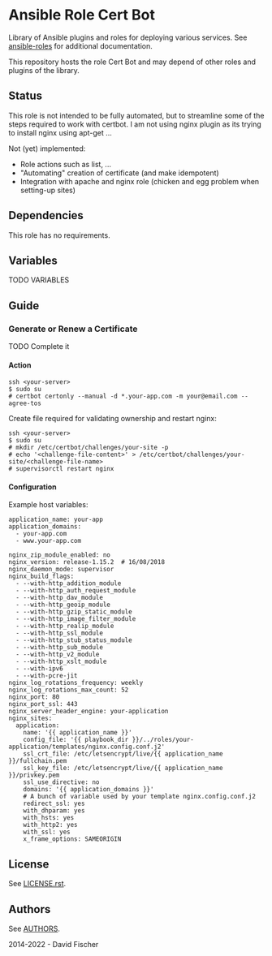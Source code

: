 # Ansible Role Cert Bot

Library of Ansible plugins and roles for deploying various services.
See [ansible-roles](https://github.com/davidfischer-ch/ansible-roles) for additional documentation.

This repository hosts the role Cert Bot and may depend of other roles and plugins of the library.

## Status

This role is not intended to be fully automated, but to streamline some of the
steps required to work with certbot. I am not using nginx plugin as its trying
to install nginx using apt-get ...

Not (yet) implemented:

* Role actions such as list, ...
* "Automating" creation of certificate (and make idempotent)
* Integration with apache and nginx role (chicken and egg problem when setting-up sites)

## Dependencies

This role has no requirements.

## Variables

TODO VARIABLES

## Guide

### Generate or Renew a Certificate

TODO Complete it

#### Action

```
ssh <your-server>
$ sudo su
# certbot certonly --manual -d *.your-app.com -m your@email.com --agree-tos
```

Create file required for validating ownership and restart nginx:

```
ssh <your-server>
$ sudo su
# mkdir /etc/certbot/challenges/your-site -p
# echo '<challenge-file-content>' > /etc/certbot/challenges/your-site/<challenge-file-name>
# supervisorctl restart nginx
```

#### Configuration

Example host variables:

```
application_name: your-app
application_domains:
  - your-app.com
  - www.your-app.com

nginx_zip_module_enabled: no
nginx_version: release-1.15.2  # 16/08/2018
nginx_daemon_mode: supervisor
nginx_build_flags:
  - --with-http_addition_module
  - --with-http_auth_request_module
  - --with-http_dav_module
  - --with-http_geoip_module
  - --with-http_gzip_static_module
  - --with-http_image_filter_module
  - --with-http_realip_module
  - --with-http_ssl_module
  - --with-http_stub_status_module
  - --with-http_sub_module
  - --with-http_v2_module
  - --with-http_xslt_module
  - --with-ipv6
  - --with-pcre-jit
nginx_log_rotations_frequency: weekly
nginx_log_rotations_max_count: 52
nginx_port: 80
nginx_port_ssl: 443
nginx_server_header_engine: your-application
nginx_sites:
  application:
    name: '{{ application_name }}'
    config_file: '{{ playbook_dir }}/../roles/your-application/templates/nginx.config.conf.j2'
    ssl_crt_file: /etc/letsencrypt/live/{{ application_name }}/fullchain.pem
    ssl_key_file: /etc/letsencrypt/live/{{ application_name }}/privkey.pem
    ssl_use_directive: no
    domains: '{{ application_domains }}'
    # A bunch of variable used by your template nginx.config.conf.j2
    redirect_ssl: yes
    with_dhparam: yes
    with_hsts: yes
    with_http2: yes
    with_ssl: yes
    x_frame_options: SAMEORIGIN
```

## License

See [LICENSE.rst](LICENSE.rst).

## Authors

See [AUTHORS](AUTHORS).

2014-2022 - David Fischer
